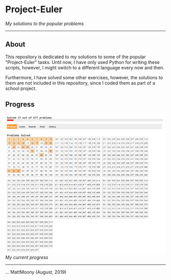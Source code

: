 # Project-Euler
_My solutions to the popular problems_

---

## About

This repository is dedicated to my solutions to some of the popular "Project-Euler" tasks.
Until now, I have only used Python for writing these scripts, however, I might switch to
a different language every now and then.

Furthermore, I have solved some other exercises, however, the solutions to them are not
included in this repository, since I coded them as part of a school project.

## Progress

![My current progress](media/progress.PNG)
_My current progress_

---

... MattMoony (August, 2019)